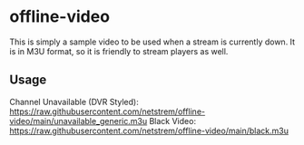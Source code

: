 # offline-video
This is simply a sample video to be used when a stream is currently down.
It is in M3U format, so it is friendly to stream players as well.

## Usage
Channel Unavailable (DVR Styled): https://raw.githubusercontent.com/netstrem/offline-video/main/unavailable_generic.m3u
Black Video: https://raw.githubusercontent.com/netstrem/offline-video/main/black.m3u
